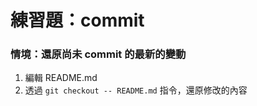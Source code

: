 # 練習題：commit

### 情境：還原尚未 commit 的最新的變動

1. 編輯 README.md
1. 透過 `git checkout -- README.md` 指令，還原修改的內容

<!--
答案：

### step1

echo "Hello World" >> README.md && git add . && git commit -m 'init'
echo "alincode" >> README.md


### step2

git checkout -- README.md
-->